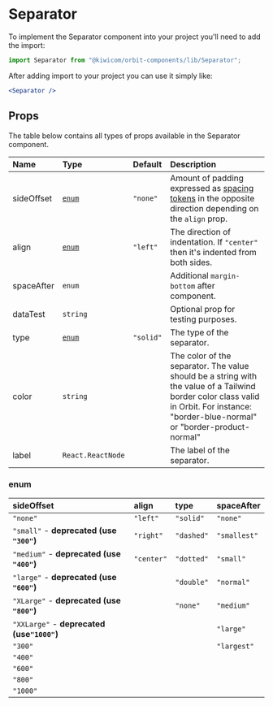 # Separator

To implement the Separator component into your project you'll need to add the import:

```jsx
import Separator from "@kiwicom/orbit-components/lib/Separator";
```

After adding import to your project you can use it simply like:

```jsx
<Separator />
```

## Props

The table below contains all types of props available in the Separator component.

| Name       | Type              | Default   | Description                                                                                                                                                                            |
| :--------- | :---------------- | :-------- | :------------------------------------------------------------------------------------------------------------------------------------------------------------------------------------- |
| sideOffset | [`enum`](#enum)   | `"none"`  | Amount of padding expressed as [spacing tokens](https://orbit.kiwi/foundation/spacing/) in the opposite direction depending on the `align` prop.                                       |
| align      | [`enum`](#enum)   | `"left"`  | The direction of indentation. If `"center"` then it's indented from both sides.                                                                                                        |
| spaceAfter | `enum`            |           | Additional `margin-bottom` after component.                                                                                                                                            |
| dataTest   | `string`          |           | Optional prop for testing purposes.                                                                                                                                                    |
| type       | [`enum`](#enum)   | `"solid"` | The type of the separator.                                                                                                                                                             |
| color      | `string`          |           | The color of the separator. The value should be a string with the value of a Tailwind border color class valid in Orbit. For instance: "border-blue-normal" or "border-product-normal" |
| label      | `React.ReactNode` |           | The label of the separator.                                                                                                                                                            |

### enum

| sideOffset                                 | align      | type       | spaceAfter   |
| :----------------------------------------- | :--------- | :--------- | :----------- |
| `"none"`                                   | `"left"`   | `"solid"`  | `"none"`     |
| `"small"` - **deprecated (use `"300"`)**   | `"right"`  | `"dashed"` | `"smallest"` |
| `"medium"` - **deprecated (use `"400"`)**  | `"center"` | `"dotted"` | `"small"`    |
| `"large"` - **deprecated (use `"600"`)**   |            | `"double"` | `"normal"`   |
| `"XLarge"` - **deprecated (use `"800"`)**  |            | `"none"`   | `"medium"`   |
| `"XXLarge"` - **deprecated (use`"1000"`)** |            |            | `"large"`    |
| `"300"`                                    |            |            | `"largest"`  |
| `"400"`                                    |            |            |              |
| `"600"`                                    |            |            |              |
| `"800"`                                    |            |            |              |
| `"1000"`                                   |            |            |              |

